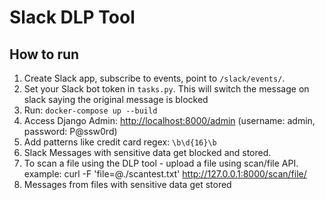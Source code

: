 # Slack DLP Tool

## How to run

1. Create Slack app, subscribe to events, point to `/slack/events/`.
2. Set your Slack bot token in `tasks.py`. This will switch the message on slack saying the original message is blocked
3. Run: `docker-compose up --build`
4. Access Django Admin: [http://localhost:8000/admin](http://localhost:8000/admin) (username: admin, password: P@ssw0rd)
5. Add patterns like credit card regex: `\b\d{16}\b`
6. Slack Messages with sensitive data get blocked and stored.
7. To scan a file using the DLP tool - upload a file using scan/file API. example: curl -F 'file=@./scantest.txt' http://127.0.0.1:8000/scan/file/
8. Messages from files with sensitive data get stored
